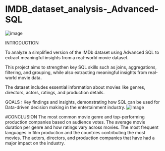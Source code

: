 # IMDB_dataset_analysis-_Advanced-SQL

![image](https://github.com/user-attachments/assets/c6c7f335-7a5f-471c-b638-6774a614a207)


INTRODUCTION

To analyze a simplified version of the IMDb dataset using Advanced SQL to extract meaningful insights from a real-world movie dataset. 

This project aims to strengthen key SQL skills such as joins, aggregations, filtering, and grouping, while also extracting meaningful insights from real-world movie data.

The dataset includes essential information about movies like genres, directors, actors, ratings, and production details.

GOALS : Key findings and insights, demonstrating how SQL can be used for Data-driven
        decision making in the entertainment industry.
![Image](https://github.com/user-attachments/assets/19cfce9b-8691-4162-be05-f23168a09ca9)

#CONCLUSION
The most common movie genre and top-performing production companies based on audience votes.
The average movie duration per genre and how ratings vary across movies.
The most frequent languages in film production and the countries contributing the most movies.
The actors, directors, and production companies that have had a major impact on the industry.

